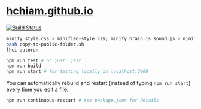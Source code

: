 # [hchiam.github.io](https://hchiam.github.io)

[![Build Status](https://travis-ci.org/hchiam/hchiam.github.io.svg?branch=master)](https://travis-ci.org/hchiam/hchiam.github.io)

```bash
minify style.css > minified-style.css; minify brain.js sound.js > minified-code.js;
bash copy-to-public-folder.sh
lhci autorun
```

```bash
npm run test # or just: jest
npm run build
npm run start # for testing locally on localhost:3000
```

You can automatically rebuild and restart (instead of typing `npm run start`) every time you edit a file:

```bash
npm run continuous-restart # see package.json for details
```
